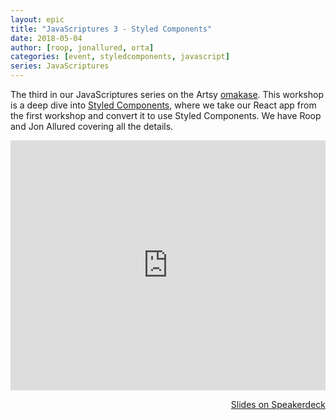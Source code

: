 ```yaml
---
layout: epic
title: "JavaScriptures 3 - Styled Components"
date: 2018-05-04
author: [roop, jonallured, orta]
categories: [event, styledcomponents, javascript]
series: JavaScriptures
---
```


The third in our JavaScriptures series on the Artsy [omakase][omakase]. This workshop is a deep dive into [Styled
Components][sc], where we take our React app from the first workshop and convert it to use Styled Components. We
have Roop and Jon Allured covering all the details.

<!-- more -->

<center>
<iframe width='100%' height='400' src='https://www.youtube.com/embed/K7xafqfcC-4' frameborder='0' allowfullscreen></iframe>
</center>

<p style='text-align:right;'><a href="https://speakerdeck.com/artsyopensource/javascriptures-3-styled-components">
Slides on Speakerdeck
</a></p>

[omakase]: http://artsy.github.io/blog/2017/02/05/Front-end-JavaScript-at-Artsy-2017/
[luc]: https://twitter.com/lucsucces
[recording]: https://youtu.be/K7xafqfcC-4
[slides]: https://speakerdeck.com/artsyopensource/javascriptures-3-styled-components
[exer]: https://github.com/artsy/javascriptures/tree/master/2_intro-to-typescript
[jon]: https://twitter.com/jonallured
[roop]: https://github.com/anandaroop
[sc]: https://www.styled-components.com
